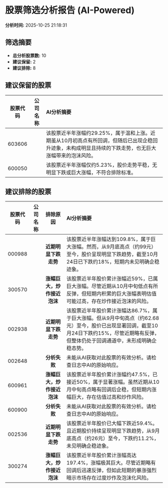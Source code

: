 # 股票筛选分析报告 (AI-Powered)

**分析时间:** 2025-10-25 21:18:31

## 筛选摘要

- **总分析股票数:** 10
- **建议保留:** 2
- **建议排除:** 8

## 建议保留的股票

| 股票代码 | 公司名称 | AI分析摘要 |
|:---:|:---:|:---|
| 603606 |  | 该股票近半年涨幅约29.25%，属于温和上涨。近期虽从10月初高点有所回调，但随后已出现企稳回升迹象，未构成明显且持续的下跌走势，也无巨大涨幅带来的泡沫风险。 |
| 600050 |  | 该股票近半年涨幅仅约5.23%，股价走势平稳，无明显下跌或巨大涨幅，不符合排除标准。 |

## 建议排除的股票

| 股票代码 | 公司名称 | 排除原因 | AI分析摘要 |
|:---:|:---:|:---:|:---|
| 000988 |  | **近期明显下跌走势** | 该股票近半年涨幅达到109.8%，属于巨大涨幅。然而，从9月底高点（约99元）至今，股价呈现明显下跌趋势，截至10月24日已下跌约18%，短期内未见明确企稳迹象。 |
| 300570 |  | **涨幅巨大，炒作接近泡沫** | 该股票近半年股价累计涨幅近59%，已属巨大涨幅。尽管近期从10月中旬低点有所反弹，但短期内积累的巨大涨幅表明估值可能过高，存在炒作接近泡沫的风险。 |
| 002938 |  | **近期明显下跌走势** | 该股票近半年股价累计涨幅达86.7%，属于巨大涨幅。但从9月中旬高点（约62.68元）至今，股价已出现显著回调，截至10月24日下跌约15%，尽管近期略有反弹，但整体仍处于回调通道中，未形成明确企稳态势。 |
| 002648 |  | **分析失败** | 未能从AI获取对此股票的有效分析。请检查日志中AI的原始响应。 |
| 600961 |  | **涨幅巨大，炒作接近泡沫** | 该股票近半年股价累计涨幅约47.5%，已接近50%，属于显著涨幅。虽然近期从10月中旬高点略有回调后企稳，但短期内涨幅巨大，存在估值过高和炒作风险。 |
| 600900 |  | **分析失败** | 未能从AI获取对此股票的有效分析。请检查日志中AI的原始响应。 |
| 002536 |  | **近期明显下跌走势** | 该股票近半年股价已大幅下跌近59.4%。且近期股价持续呈现明显下跌趋势，从9月底高点（约26元）至今，下跌约11.2%，未见明确企稳迹象。 |
| 300274 |  | **涨幅巨大，炒作接近泡沫** | 该股票近半年股价累计涨幅高达197.4%，涨幅极其巨大。尽管近期略有回调后迅速反弹，但如此短期的暴涨强烈暗示市场存在过度炒作及泡沫化风险。 |
